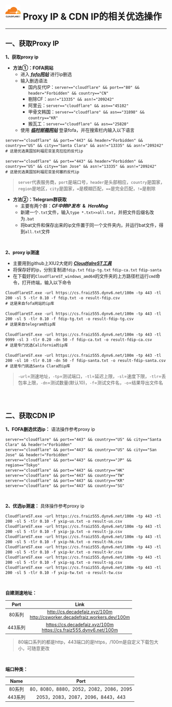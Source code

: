 # ![cf logo](./svg/cf.svg ':size=60') Proxy IP & CDN IP的相关优选操作

---

## 一、获取Proxy IP
**1、获取proxy ip**
- **方法①：FOFA网站**
  - 进入 ***[fofa网站](https://fofa.info/)*** 进行ip删选
  - 输入删选语法
    - 国内反代IP：`server=="cloudflare" && port=="80" && header="Forbidden" && country=="CN"`
    - 剔除CF：`asn!="13335" && asn!="209242"`
    - 阿里云：`server=="cloudflare" && asn=="45102"`
    - 甲骨文韩国：`server=="cloudflare" && asn=="31898" && country=="KR"`
    - 搬瓦工：`server=="cloudflare" && asn=="25820"`
  - 使用 ***[临时邮箱网站](https://www.linshiyouxiang.net/)*** 登录fofa，并在搜索栏内输入以下语言

```shell
server=="cloudflare" && port=="443" && header="Forbidden" && country=="US" && city=="Santa Clara" && asn!="13335" && asn!="209242"
# 这是优选美国加利福尼亚圣克拉拉的反代ip

server=="cloudflare" && port=="443" && header="Forbidden" && country=="US" && city=="San Jose" && asn!="13335" && asn!="209242"
# 这是优选美国加利福尼亚圣何塞的反代ip
```

>`server`代表服务商，`port`是端口号，`header`是头部相应，`country`是国家，`region`是地区，`city`是国家，`=`是模糊匹配，`==`是完全匹配，`!=`是剔除

- **方法②：Telegram群获取**
  - 主要有两个群：***CF中转IP发布*** &nbsp;**&**&nbsp; ***HeroMsg***
  - 新建一个`.txt`文件，输入`type *.txt>>all.txt`，并把文件后缀名改为`.bat`
  - 将bat文件和保存出来的ip文件置于同一个文件夹内，并运行bat文件，得到`all.txt`文件

<br>

**2、proxy ip测速**
- 主要用到github上XIU2大佬的 ***[CloudfalreST工具](https://github.com/XIU2/CloudflareSpeedTest)***
- 将保存好的ip，分别复制进`fdip.txt` `fdip-tg.txt` `fdip-ca.txt` `fdip-santa`
- 在下载好的`CloudflareST_windows_amd64`的文件夹的上方路径栏运行`cmd`命令，打开终端，输入以下命令

```shell
CloudflareST.exe -url https://cs.fraiz555.dynv6.net/100m -tp 443 -tl 200 -sl 5 -tlr 0.10 -f fdip.txt -o result-fdip.csv
# 这是来自fofa网站的ip库

CloudflareST.exe -url https://cs.fraiz555.dynv6.net/100m -tp 443 -tl 200 -sl 5 -tlr 0.10 -f fdip-tg.txt -o result-fdip-tg.csv
# 这是来自telegram的ip库

CloudflareST.exe -url https://cs.fraiz555.dynv6.net/100m -tp 443 -tl 9999 -sl 3 -tlr 0.20 -dn 50 -f fdip-ca.txt -o result-fdip-ca.csv
# 这是专门优选California的ip库

CloudflareST.exe -url https://cs.fraiz555.dynv6.net/100m -tp 443 -tl 200 -sl 10 -tlr 0.10 -dn 50 -f fdip-santa.txt -o result-fdip-santa.csv
# 这是专门挑选Santa Clara的ip库
```
>`-url`=测速地址，`-tp`=测试端口，`-tl`=延迟上限，`-sl`=速度下限，`-tlr`=丢包率上限，`-dn`=测试数量(默认10)，`-f`=测试文件名，`-o`=结果导出文件名

<br><br>

## 二、获取CDN IP
**1、FOFA删选优选ip：**
语法操作参考proxy ip
```shell
server=="cloudflare" && port=="443" && country=="US" && city=="Santa Clara" && header!="Forbidden"
server=="cloudflare" && port=="443" && country=="US" && city=="San Jose" && header!="Forbidden"
server=="cloudflare" && port=="443" && country=="JP" && region=="Tokyo"
server=="cloudflare" && port=="443" && country=="HK"
server=="cloudflare" && port=="443" && country=="TW"
server=="cloudflare" && port=="443" && country=="KR"
server=="cloudflare" && port=="443" && country=="SG"
```

<br>

**2、优选ip测速：**
具体操作参考proxy ip
```shell
CloudflareST.exe -url https://cs.fraiz555.dynv6.net/100m -tp 443 -tl 200 -sl 5 -tlr 0.10 -f yxip-us.txt -o result-us.csv
CloudflareST.exe -url https://cs.fraiz555.dynv6.net/100m -tp 443 -tl 200 -sl 5 -tlr 0.10 -f yxip-jp.txt -o result-jp.csv
CloudflareST.exe -url https://cs.fraiz555.dynv6.net/100m -tp 443 -tl 200 -sl 5 -tlr 0.10 -f yxip-hk.txt -o result-hk.csv
CloudflareST.exe -url https://cs.fraiz555.dynv6.net/100m -tp 443 -tl 200 -sl 5 -tlr 0.10 -f yxip-kr.txt -o result-kr.csv
CloudflareST.exe -url https://cs.fraiz555.dynv6.net/100m -tp 443 -tl 200 -sl 5 -tlr 0.10 -f yxip-sg.txt -o result-sg.csv
CloudflareST.exe -url https://cs.fraiz555.dynv6.net/100m -tp 443 -tl 200 -sl 5 -tlr 0.10 -f yxip-tw.txt -o result-tw.csv
```

<br>

**自建测速地址：**

|  Port   |                                      Link                                       |
|:-------:|:-------------------------------------------------------------------------------:|
| 80系列  | http://cs.decadefaiz.xyz/100m <br> http://csworker.decadefraiz.workers.dev/100m |
| 443系列 |     https://cs.decadefaiz.xyz/100m <br> https://cs.fraiz555.dynv6.net/100m      |
>80端口系列的都是http，443端口的是https，/100m是自定义下载包大小，可随意更改

<br>

**端口种类：**

|  Name   |                  Port                  |
|:-------:|:--------------------------------------:|
| 80系列  | 80，8080，8880，2052，2082，2086，2095 |
| 443系列 |   2053，2083，2087，2096，8443，443    |